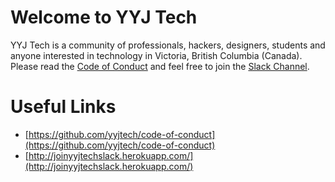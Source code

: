 # Welcome to YYJ Tech

YYJ Tech is a community of professionals, hackers, designers, students and anyone interested in technology
in Victoria, British Columbia (Canada). Please read the [Code of Conduct](https://github.com/yyjtech/code-of-conduct)
and feel free to join the [Slack Channel](http://joinyyjtechslack.herokuapp.com/).

# Useful Links
* [https://github.com/yyjtech/code-of-conduct](https://github.com/yyjtech/code-of-conduct)
* [http://joinyyjtechslack.herokuapp.com/](http://joinyyjtechslack.herokuapp.com/)
